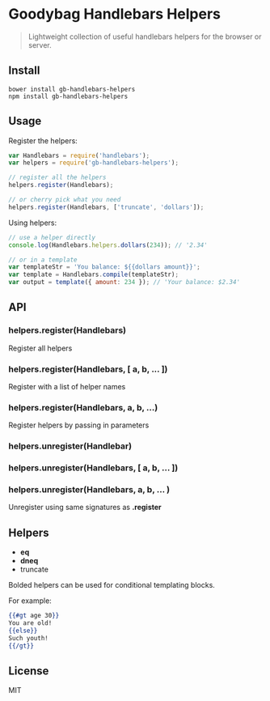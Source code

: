 # Goodybag Handlebars Helpers
> Lightweight collection of useful handlebars helpers
> for the browser or server.

## Install

```shell
bower install gb-handlebars-helpers
npm install gb-handlebars-helpers
```

## Usage
 
Register the helpers:

```js
var Handlebars = require('handlebars');
var helpers = require('gb-handlebars-helpers');

// register all the helpers
helpers.register(Handlebars);

// or cherry pick what you need
helpers.register(Handlebars, ['truncate', 'dollars']);
```

Using helpers:

```js
// use a helper directly
console.log(Handlebars.helpers.dollars(234)); // '2.34'

// or in a template
var templateStr = 'You balance: ${{dollars amount}}';
var template = Handlebars.compile(templateStr);
var output = template({ amount: 234 }); // 'Your balance: $2.34'
```

## API

### helpers.register(Handlebars)

Register all helpers

### helpers.register(Handlebars, [ a, b, ... ])

Register with a list of helper names

### helpers.register(Handlebars, a, b, ...)

Register helpers by passing in parameters

### helpers.unregister(Handlebar)
### helpers.unregister(Handlebars, [ a, b, ... ])
### helpers.unregister(Handlebars, a, b, ... )

Unregister using same signatures as **.register**

## Helpers

* **eq**
* **dneq**
* truncate

Bolded helpers can be used for conditional
templating blocks.

For example:

```handlebars
{{#gt age 30}}
You are old!
{{else}}
Such youth!
{{/gt}}
```

## License

MIT
